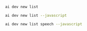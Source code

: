 ```bash title="List all samples"
ai dev new list
```

```bash title="List only JavaScript samples"
ai dev new list --javascript
```

```bash title="Filter the list by name"
ai dev new list speech --javascript
```